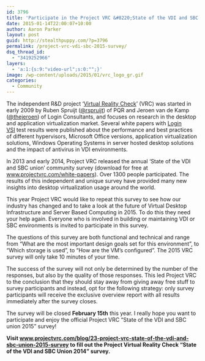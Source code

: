 ```yaml
---
id: 3796
title: 'Participate in the Project VRC &#8220;State of the VDI and SBC union 2015&#8221; survey'
date: 2015-01-14T22:00:07+10:00
author: Aaron Parker
layout: post
guid: http://stealthpuppy.com/?p=3796
permalink: /project-vrc-vdi-sbc-2015-survey/
dsq_thread_id:
  - "3419252966"
layers:
  - 'a:1:{s:9:"video-url";s:0:"";}'
image: /wp-content/uploads/2015/01/vrc_logo_gr.gif
categories:
  - Community
---
```

The independent R&D project ‘[Virtual Reality Check](http://www.projectvrc.com)’ (VRC) was started in early 2009 by Ruben Spruijt ([@rspruijt](https://twitter.com/rspruijt)) of PQR and Jeroen van de Kamp ([@thejeroen](https://twitter.com/thejeroen)) of Login Consultants, and focuses on research in the desktop and application virtualization market. Several white papers with [Login VSI](http://www.loginvsi.com) test results were published about the performance and best practices of different hypervisors, Microsoft Office versions, application virtualization solutions, Windows Operating Systems in server hosted desktop solutions and the impact of antivirus in VDI environments.

In 2013 and early 2014, Project VRC released the annual &#8216;State of the VDI and SBC union&#8217; community survey (download for free at <a class="" href="http://www.projectvrc.com/white-papers" target="">www.projectvrc.com/white-papers</a>). Over 1300 people participated. The results of this independent and unique survey have provided many new insights into desktop virtualization usage around the world.

This year Project VRC would like to repeat this survey to see how our industry has changed and to take a look at the future of Virtual Desktop Infrastructure and Server Based Computing in 2015. To do this they need your help again. Everyone who is involved in building or maintaining VDI or SBC environments is invited to participate in this survey.

The questions of this survey are both functional and technical and range from “What are the most important design goals set for this environment”, to “Which storage is used”, to “How are the VM’s configured”. The 2015 VRC survey will only take 10 minutes of your time.

The success of the survey will not only be determined by the number of the responses, but also by the quality of those responses. This led Project VRC to the conclusion that they should stay away from giving away free stuff to survey participants and instead, opt for the following strategy: only survey participants will receive the exclusive overview report with all results immediately after the survey closes.

The survey will be closed **February 15th** this year. I really hope you want to participate and enjoy the official Project VRC “State of the VDI and SBC union 2015” survey!

**Visit <a class="" href="http://www.projectvrc.com/blog/23-project-vrc-state-of-the-vdi-and-sbc-union-2015-survey" target="">www.projectvrc.com/blog/23-project-vrc-state-of-the-vdi-and-sbc-union-2015-survey</a> to fill out the Project Virtual Reality Check &#8220;State of the VDI and SBC Union 2014&#8221; survey.**